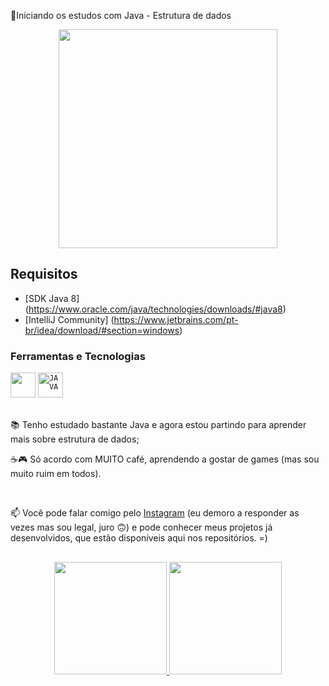 🔐Iniciando os estudos com Java - Estrutura de dados


<p align="center">
  <img src="https://super.abril.com.br/wp-content/uploads/2016/09/super_imggato_digitando_0.gif" width="350">
</p>


## Requisitos

- [SDK Java 8] (https://www.oracle.com/java/technologies/downloads/#java8)
- [IntelliJ Community] (https://www.jetbrains.com/pt-br/idea/download/#section=windows)


### Ferramentas e Tecnologias

<img src="https://cdn.jsdelivr.net/gh/devicons/devicon/icons/git/git-original.svg" width="40" height="40"/>
<code><img width="40px" src="https://cdn.jsdelivr.net/gh/devicons/devicon/icons/java/java-original.svg" title = "JAVA"/></code>
  
  

</br>
</br>
<div display="inline-block">

 <p align="left">📚 Tenho estudado bastante Java e agora estou partindo para aprender mais sobre estrutura de dados;</p>
 <p align="left">☕🎮 Só acordo com MUITO café, aprendendo a gostar de games (mas sou muito ruim em todos).</p>
</div>



</br>

📫 Você pode falar comigo pelo [Instagram](https://www.instagram.com/guialvino) (eu demoro a responder as vezes mas sou legal, juro 🙃) e pode conhecer meus projetos já desenvolvidos, que estão disponíveis aqui nos repositórios. =)


##
<p align="center">
<a href="https://github.com/guilhermealvino/guilhermealvino">
  <img height="180em" src="https://github-readme-stats-eight-theta.vercel.app/api?username=jeniblodev&show_icons=true&theme=algolia&include_all_commits=true&count_private=true"/>
  <img height="180em" src="https://github-readme-stats-eight-theta.vercel.app/api/top-langs/?username=jeniblodev&layout=compact&langs_count=8&theme=algolia"/>
</a>
</p>
